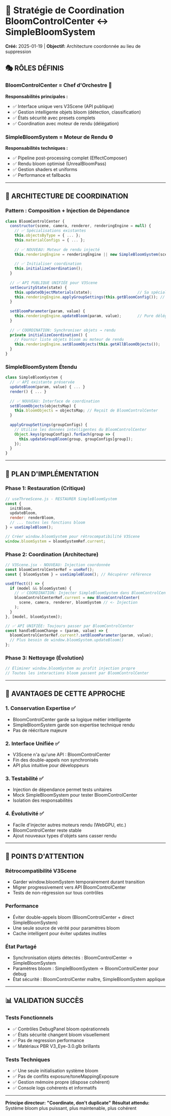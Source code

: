 # 🎯 Stratégie de Coordination BloomControlCenter ↔ SimpleBloomSystem
**Créé:** 2025-01-19 | **Objectif:** Architecture coordonnée au lieu de suppression

## 🎭 RÔLES DÉFINIS

### **BloomControlCenter = Chef d'Orchestre** 🎼
**Responsabilités principales :**
- ✅ Interface unique vers V3Scene (API publique)
- ✅ Gestion intelligente objets bloom (détection, classification) 
- ✅ États sécurité avec presets complets
- ✅ Coordination avec moteur de rendu (délégation)

### **SimpleBloomSystem = Moteur de Rendu** ⚙️
**Responsabilités techniques :**
- ✅ Pipeline post-processing complet (EffectComposer)
- ✅ Rendu bloom optimisé (UnrealBloomPass)
- ✅ Gestion shaders et uniforms
- ✅ Performance et fallbacks

---

## 🔗 ARCHITECTURE DE COORDINATION

### **Pattern : Composition + Injection de Dépendance**
```javascript
class BloomControlCenter {
  constructor(scene, camera, renderer, renderingEngine = null) {
    // ✅ Spécialisations existantes
    this.objectsByType = { ... };
    this.materialConfigs = { ... };
    
    // ✅ NOUVEAU: Moteur de rendu injecté
    this.renderingEngine = renderingEngine || new SimpleBloomSystem(scene, camera, renderer);
    
    // ✅ Initialiser coordination
    this.initializeCoordination();
  }
  
  // ✅ API PUBLIQUE UNIFIÉE pour V3Scene
  setSecurityState(state) {
    this.updateObjectMaterials(state);                    // Sa spécialité
    this.renderingEngine.applyGroupSettings(this.getBloomConfig()); // Délégation
  }
  
  setBloomParameter(param, value) {
    this.renderingEngine.updateBloom(param, value);       // Pure délégation
  }
  
  // ✅ COORDINATION: Synchroniser objets → rendu
  private initializeCoordination() {
    // Fournir liste objets bloom au moteur de rendu
    this.renderingEngine.setBloomObjects(this.getAllBloomObjects());
  }
}
```

### **SimpleBloomSystem Étendu**
```javascript
class SimpleBloomSystem {
  // ✅ API existante préservée
  updateBloom(param, value) { ... }
  render() { ... }
  
  // ✅ NOUVEAU: Interface de coordination
  setBloomObjects(objectsMap) {
    this.bloomObjects = objectsMap; // Reçoit de BloomControlCenter
  }
  
  applyGroupSettings(groupConfigs) {
    // Utilise les données intelligentes du BloomControlCenter
    Object.keys(groupConfigs).forEach(group => {
      this.updateGroupBloom(group, groupConfigs[group]);
    });
  }
}
```

---

## 🔧 PLAN D'IMPLÉMENTATION

### **Phase 1: Restauration (Critique)**
```javascript
// useThreeScene.js - RESTAURER SimpleBloomSystem
const {
  initBloom,
  updateBloom,
  render: renderBloom,
  // ... toutes les fonctions bloom
} = useSimpleBloom();

// Créer window.bloomSystem pour rétrocompatibilité V3Scene
window.bloomSystem = bloomSystemRef.current;
```

### **Phase 2: Coordination (Architecture)**
```javascript  
// V3Scene.jsx - NOUVEAU: Injection coordonnée
const bloomControlCenterRef = useRef();
const { bloomSystem } = useSimpleBloom(); // Récupérer référence

useEffect(() => {
  if (model && bloomSystem) {
    // ✅ COORDINATION: Injecter SimpleBloomSystem dans BloomControlCenter
    bloomControlCenterRef.current = new BloomControlCenter(
      scene, camera, renderer, bloomSystem // <- Injection
    );
  }
}, [model, bloomSystem]);

// ✅ API UNIFIÉE: Toujours passer par BloomControlCenter
const handleBloomChange = (param, value) => {
  bloomControlCenterRef.current?.setBloomParameter(param, value);
  // Plus besoin de window.bloomSystem.updateBloom()
};
```

### **Phase 3: Nettoyage (Évolution)**
```javascript
// Éliminer window.bloomSystem au profit injection propre
// Toutes les interactions bloom passent par BloomControlCenter
```

---

## 🎯 AVANTAGES DE CETTE APPROCHE

### **1. Conservation Expertise** ✅
- BloomControlCenter garde sa logique métier intelligente
- SimpleBloomSystem garde son expertise technique rendu
- Pas de réécriture majeure

### **2. Interface Unifiée** ✅  
- V3Scene n'a qu'une API : BloomControlCenter
- Fin des double-appels non synchronisés
- API plus intuitive pour développeurs

### **3. Testabilité** ✅
- Injection de dépendance permet tests unitaires
- Mock SimpleBloomSystem pour tester BloomControlCenter
- Isolation des responsabilités

### **4. Évolutivité** ✅
- Facile d'injecter autres moteurs rendu (WebGPU, etc.)
- BloomControlCenter reste stable
- Ajout nouveaux types d'objets sans casser rendu

---

## 🚨 POINTS D'ATTENTION

### **Rétrocompatibilité V3Scene**
- Garder window.bloomSystem temporairement durant transition
- Migrer progressivement vers API BloomControlCenter
- Tests de non-régression sur tous contrôles

### **Performance**  
- Éviter double-appels bloom (BloomControlCenter + direct SimpleBloomSystem)
- Une seule source de vérité pour paramètres bloom
- Cache intelligent pour éviter updates inutiles

### **État Partagé**
- Synchronisation objets détectés : BloomControlCenter → SimpleBloomSystem  
- Paramètres bloom : SimpleBloomSystem → BloomControlCenter pour debug
- État sécurité : BloomControlCenter maître, SimpleBloomSystem applique

---

## 📊 VALIDATION SUCCÈS

### **Tests Fonctionnels**
- ✅ Contrôles DebugPanel bloom opérationnels
- ✅ États sécurité changent bloom visuellement  
- ✅ Pas de regression performance
- ✅ Matériaux PBR V3_Eye-3.0.glb brillants

### **Tests Techniques**  
- ✅ Une seule initialisation système bloom
- ✅ Pas de conflits exposure/toneMappingExposure
- ✅ Gestion mémoire propre (dispose cohérent)
- ✅ Console logs cohérents et informatifs

---

**Principe directeur:** **"Coordinate, don't duplicate"** 
**Résultat attendu:** Système bloom plus puissant, plus maintenable, plus cohérent